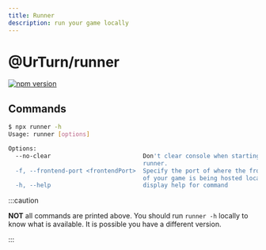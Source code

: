 ```yaml
---
title: Runner
description: run your game locally
---
```


# @UrTurn/runner

[![npm version](https://badge.fury.io/js/@urturn%2Frunner.svg)](https://badge.fury.io/js/@urturn%2Frunner)

## Commands

```bash
$ npx runner -h
Usage: runner [options]

Options:
  --no-clear                          Don't clear console when starting the
                                      runner.
  -f, --frontend-port <frontendPort>  Specify the port of where the frontend
                                      of your game is being hosted locally.
  -h, --help                          display help for command
```

:::caution

**NOT** all commands are printed above. You should run `runner -h` locally to know what is available. It is possible you have a different version.

:::
